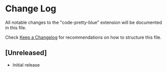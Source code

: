 # Change Log

All notable changes to the "code-pretty-blue" extension will be documented in this file.

Check [Keep a Changelog](http://keepachangelog.com/) for recommendations on how to structure this file.

## [Unreleased]

- Initial release
